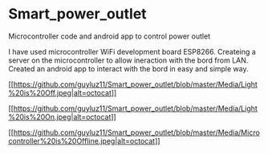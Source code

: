 # Smart_power_outlet
Microcontroller code and android app to control power outlet

I have used microcontroller WiFi development board ESP8266.
Createing a server on the microcontroller to allow ineraction with the bord from LAN.
Created an android app to interact with the bord in easy and simple way.


[[https://github.com/guyluz11/Smart_power_outlet/blob/master/Media/Light%20is%20Off.jpeg|alt=octocat]]

[[https://github.com/guyluz11/Smart_power_outlet/blob/master/Media/Light%20is%20On.jpeg|alt=octocat]]

[[https://github.com/guyluz11/Smart_power_outlet/blob/master/Media/Microcontroller%20is%20Offline.jpeg|alt=octocat]]



